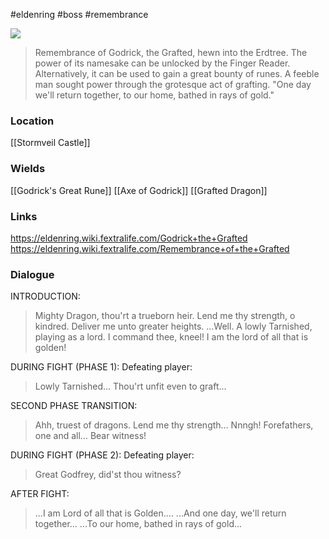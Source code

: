 #eldenring #boss #remembrance

![](https://eldenring.wiki.fextralife.com/file/Elden-Ring/godrick_the_grafted_bosses_elden_ring_wiki_600px1-min.jpg)

> Remembrance of Godrick, the Grafted, hewn into the Erdtree.
> The power of its namesake can be unlocked by the Finger Reader.
> Alternatively, it can be used to gain a great bounty of runes.
> A feeble man sought power through the grotesque act of grafting. "One day we'll return together, to our home, bathed in rays of gold."
### Location
[[Stormveil Castle]]
### Wields
[[Godrick's Great Rune]]
[[Axe of Godrick]]
[[Grafted Dragon]]
### Links
https://eldenring.wiki.fextralife.com/Godrick+the+Grafted
https://eldenring.wiki.fextralife.com/Remembrance+of+the+Grafted
### Dialogue
INTRODUCTION:
> Mighty Dragon, thou'rt a trueborn heir.
> Lend me thy strength, o kindred.
> Deliver me unto greater heights.
> ...Well.
> A lowly Tarnished,
> playing as a lord.
> I command thee, kneel!
> I am the lord of all that is golden!

DURING FIGHT (PHASE 1):
Defeating player: 
> Lowly Tarnished... Thou'rt unfit even to graft...

SECOND PHASE TRANSITION:
> Ahh, truest of dragons.
> Lend me thy strength…
> Nnngh!
> Forefathers, one and all…
> Bear witness!

DURING FIGHT (PHASE 2):
Defeating player:
> Great Godfrey, did'st thou witness?

AFTER FIGHT:
> ...I am Lord of all that is Golden....
> ...And one day, we'll return together...
> ...To our home, bathed in rays of gold...